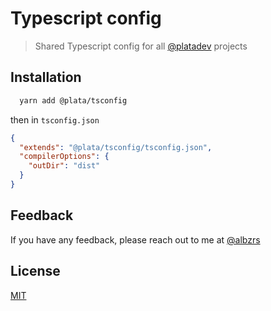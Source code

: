 # Typescript config

> Shared Typescript config for all [@platadev](https://github.com/platadev) projects

## Installation

```bash
  yarn add @plata/tsconfig
```

then in `tsconfig.json`

```json
{
  "extends": "@plata/tsconfig/tsconfig.json",
  "compilerOptions": {
    "outDir": "dist"
  }
}
```

## Feedback

If you have any feedback, please reach out to me at [@albzrs](https://twitter.com/albzrs)

## License

[MIT](https://choosealicense.com/licenses/mit/)
